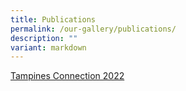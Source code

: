 ```yaml
---
title: Publications
permalink: /our-gallery/publications/
description: ""
variant: markdown
---
```

[Tampines Connection 2022](https://tinyurl.com/tpconnection2022)

